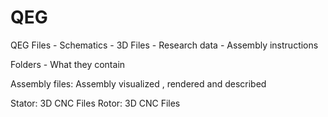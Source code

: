 QEG
===

QEG Files - Schematics - 3D Files - Research data - Assembly instructions




Folders - What they contain

Assembly files: Assembly visualized , rendered and described


Stator: 3D CNC Files 
Rotor: 3D CNC Files


